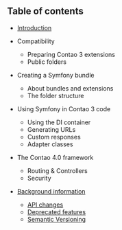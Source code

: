 ## Table of contents

* [Introduction](introduction.md)

* Compatibility
    * Preparing Contao 3 extensions
    * Public folders

* Creating a Symfony bundle
    * About bundles and extensions
    * The folder structure

* Using Symfony in Contao 3 code
    * Using the DI container
    * Generating URLs
    * Custom responses
    * Adapter classes
    
* The Contao 4.0 framework
    * Routing & Controllers
    * Security
    
* [Background information](background/README.md)
    * [API changes](background/upgrade.md)
    * [Deprecated features](background/deprecated.md)
    * [Semantic Versioning](background/versioning.md)

